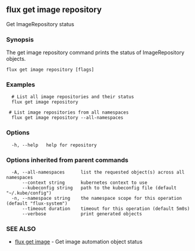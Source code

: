 ## flux get image repository

Get ImageRepository status

### Synopsis

The get image repository command prints the status of ImageRepository objects.

```
flux get image repository [flags]
```

### Examples

```
  # List all image repositories and their status
  flux get image repository

 # List image repositories from all namespaces
  flux get image repository --all-namespaces

```

### Options

```
  -h, --help   help for repository
```

### Options inherited from parent commands

```
  -A, --all-namespaces      list the requested object(s) across all namespaces
      --context string      kubernetes context to use
      --kubeconfig string   path to the kubeconfig file (default "~/.kube/config")
  -n, --namespace string    the namespace scope for this operation (default "flux-system")
      --timeout duration    timeout for this operation (default 5m0s)
      --verbose             print generated objects
```

### SEE ALSO

* [flux get image](flux_get_image.md)	 - Get image automation object status

